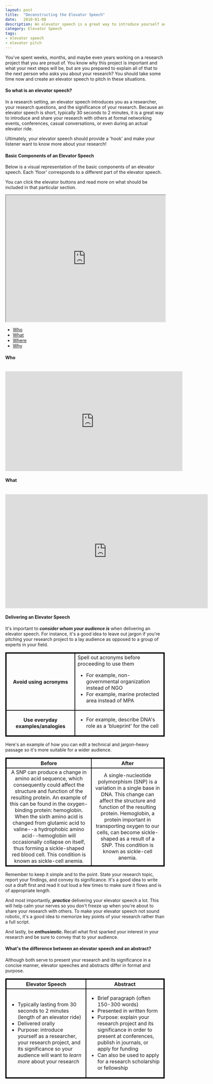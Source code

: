 ```yaml
---
layout: post
title:  "Deconstructing the Elevator Speech"
date:   2010-01-08
description: An elevator speech is a great way to introduce yourself and your research to a wide range of audiences.  
category: Elevator Speech
tags:
- elevator speech
- elevator pitch 
---
```

<p class="intro"> You've spent weeks, months, and maybe even years working on a research project that you are proud of. You know why this project is important and what your next steps will be, but are you prepared to explain all of that to the next person who asks you about your research? You should take some time now and create an elevator speech to pitch in these situations.</p>

<div class="row">
<div class="col s12">

<h4>So what is an elevator speech?</h4>

<p>In a research setting, an elevator speech introduces you as a researcher, your research questions, and the significance of your research. Because an elevator speech is short, typically 30 seconds to 2 minutes, it is a great way to introduce and share your research with others at formal networking events, conferences, casual conversations, or even during an actual elevator ride.</p>
<p> Ultimately, your elevator speech should provide a 'hook' and make your listener want to know more about your research! </p>

<div class="row">
<div class="col s12">
<h4>Basic Components of an Elevator Speech</h4>
<p>Below is a visual representation of the basic components of an elevator speech. Each 'floor' corresponds to a different part of the elevator speech. </p>
<p>You can click the elevator buttons and read more on what should be included in that particular section.</p>
<center>
  <iframe class="embedbox" src="https://uclalibrary.github.io/research-tips/assets/animation/elevator-speech.html" width="100%" height="400px"></iframe>
</center>

<div class="row z-depth-4">
    <div class="col s12">
      <ul class="tabs">
        <li class="tab col s6"><a class="active" href="#who">Who</a></li>
        <li class="tab col s6"><a href="#what">What</a></li>
        <li class="tabl col s6"><a href="#where">Where</a></li>
        <li class="tabl col s6"><a href="#why">Why</a></li>
      </ul>
    </div>
    <div id="who" class="col s12">
        <h4>Who</h4>
        <div class="col s12">
            <br>
<iframe width="560" height="315" src="https://www.youtube.com/embed/NBa0cnsRMUQ?start=24&amp;end=29" frameborder="0" allowfullscreen="" style="font-size: 1.4rem;"></iframe>
<br>
    </div>
    <div id="what" class="col s12">
        <h4>What</h4>
        <div class="col s12">
            <br>
<iframe width="640" height="360" src="https://www.youtube.com/embed/rlPloFiK-e8?start=4&amp;end=10" frameborder="0" allowfullscreen=""></iframe> </br>
        </div>
        </div>
    </div>
</div>
        

<div class="row">
<div class="col s12">

<h4>Delivering an Elevator Speech</h4>
<p>It's important to <b><i> consider whom your audience is </i></b> when delivering an elevator speech. For instance, it's a good idea to leave out jargon if you're pitching your research project to a lay audience as opposed to a group of experts in your field. 

<head>
<style>
table, th, td {
  border: 2px solid black;
  }
  </style>
  </head>
<table style="width:100%">
  <tc>
  <th><center>Avoid using acronyms</center></th>
    <td>Spell out acronyms before proceeding to use them
    <ul class="browser-default">
    <li>For example, non-governmental organization instead of NGO</li>
    <li>For example, marine protected area instead of MPA</li>
    </ul>
    </td> 
  </tc>
  <tr>
  <th><center>Use everyday examples/analogies</center></th>
    <td>
    <ul class="browser-default">
    <li>For example, describe DNA's role as a 'blueprint' for the cell</li>
    </ul>
    </td>
  </tr>
  </table>

<p>Here's an example of how you can edit a technical and jargon-heavy passage so it's more suitable for a wider audience. </p>

<head>
<style>
table, th, td {
  border: 2px solid black;
  }
  </style>
  </head>
<table style="width:100%">
  <tr>
  <th><center>Before</center></th>
  <th><center>After</center></th>
  </tr>
  <tr>
  <td> <center>A SNP can produce a change in amino acid sequence, which consequently could affect the structure and function of the resulting protein. An example of this can be found in the oxygen-binding protein: hemoglobin. When the sixth amino acid is changed from glutamic acid to valine--a hydrophobic amino acid--hemoglobin will occasionally collapse on itself, thus forming a sickle-shaped red blood cell. This condition is known as sickle-cell anemia. </center> </td>
  <td> <center>A single-nucleotide polymorphism (SNP) is a variation in a single base in DNA. This change can affect the structure and function of the resulting protein. Hemoglobin, a protein important in transporting oxygen to our cells, can become sickle-shaped as a result of a SNP. This condition is known as sickle-cell anemia. </center></td>
  </tr>
</table>

<p> Remember to keep it simple and to the point. State your research topic, report your findings, and convey its significance. It's a good idea to write out a draft first and read it out loud a few times to make sure it flows and is of appropriate length. </p>
<p>And most importantly, <b><i> practice </i></b>delivering your elevator speech a lot. This will help calm your nerves so you don't freeze up when you're about to share your research with others. To make your elevator speech not sound robotic, it's a good idea to memorize key points of your research rather than a full script. </p>
<p>And lastly, be <b><i> enthusiastic. </i></b> Recall what first sparked your interest in your research and be sure to convey that to your audience. </p>

<div class="row">
<div class="col s12">

<h4>What's the difference between an elevator speech and an abstract?</h4>
<p>Although both serve to present your research and its significance in a concise manner, elevator speeches and abstracts differ in format and purpose. </p>

<head>
<style>
table, th, td {
  border: 2px solid black;
  }
  </style>
  </head>
<table style="width:100%">
  <tr>
  <th><center>Elevator Speech</center></th>
  <th><center>Abstract</center></th>
  </tr>
  <tr>
  <td> 
    <ul class="browser-default">
      <li type="square">Typically lasting from 30 seconds to 2 minutes (length of an elevator ride)</li>
      <li type="square">Delivered orally</li>
      <li type="square">Purpose: introduce yourself as a researcher, your research project, and its significance so your audience will want to <i>learn more</i> about your research</li>
      </ul> 
  </td>
  <td>
    <ul class="browser-default">
    <li type="square">Brief paragraph (often 150-300 words)</li>
    <li type="square">Presented in written form</li>
    <li type="square">Purpose: explain your research project and its significance in order to present at conferences, publish in journals, or apply for funding</li>
    <li>Can also be used to apply for a research scholarship or fellowship</li>
    </ul>
  </td>
  </tr>
</table>


